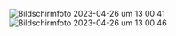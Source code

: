 
![Bildschirmfoto 2023-04-26 um 13 00 41](https://user-images.githubusercontent.com/45995648/234555897-94bc90a9-3661-4997-b13d-755db68f55bd.png)
![Bildschirmfoto 2023-04-26 um 13 00 46](https://user-images.githubusercontent.com/45995648/234555904-f9b09c5b-61ba-46b1-9cfb-df8b1dd992e3.png)
